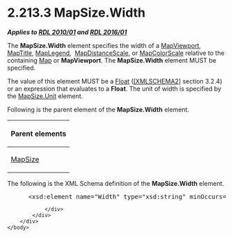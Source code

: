 <html dir="LTR" xmlns:mshelp="http://msdn.microsoft.com/mshelp" xmlns:ddue="http://ddue.schemas.microsoft.com/authoring/2003/5" xmlns:xlink="http://www.w3.org/1999/xlink" xmlns:tool="http://www.microsoft.com/tooltip">
    <head>
        <meta http-equiv="Content-Type" content="text/html; CHARSET=utf-8"></meta>
        <meta name="save" content="history"></meta>
        <title>2.213.3 MapSize.Width</title>
        <xml>
            <mshelp:toctitle title="2.213.3 MapSize.Width"></mshelp:toctitle>
            <mshelp:rltitle title="[MS-RDL]: MapSize.Width"></mshelp:rltitle>
            <mshelp:keyword index="A" term="fa4beab5-92ab-42a5-9fb2-66e6365bd198"></mshelp:keyword>
            <mshelp:attr name="DCSext.ContentType" value="open specification"></mshelp:attr>
            <mshelp:attr name="AssetID" value="fa4beab5-92ab-42a5-9fb2-66e6365bd198"></mshelp:attr>
            <mshelp:attr name="TopicType" value="kbRef"></mshelp:attr>
            <mshelp:attr name="DCSext.Title" value="[MS-RDL]: MapSize.Width" />
        </xml>
    </head>
    <body>
        <div id="header">
            <h1 class="heading">2.213.3 MapSize.Width</h1>
        </div>
        <div id="mainSection">
            <div id="mainBody">
                <div id="allHistory" class="saveHistory"></div>
                <div id="sectionSection0" class="section" name="collapseableSection">
                    

<p><b><i>Applies to </i></b><a href="3428e690-a348-4ec7-8a6a-8efb42d2cdee.md"><b><i>RDL 2010/01</i></b></a><b><i>
and </i></b><a href="52ce3983-2bfc-4e72-9359-42aaf5fe4509.md"><b><i>RDL 2016/01</i></b></a></p>

<p>The <b>MapSize.Width</b> element specifies the width of a <a href="55679f1a-a5b6-4b08-b284-ff6e27deedb4.md">MapViewport</a>, <a href="9b8a7ec3-44b5-46d8-bdca-cb99308fa1f9.md">MapTitle</a>, <a href="71c7ce11-4e8a-433b-975a-731e089ea04f.md">MapLegend</a>,  <a href="04ab14be-9206-4c63-bc93-d68bb48ed02c.md">MapDistanceScale</a>, or <a href="fc14b477-a2d2-4048-843d-6a19beeb30bf.md">MapColorScale</a> relative to
the containing <a href="fd166dd8-6772-4507-b3f6-50a2b7cfd6ac.md">Map</a> or <b>MapViewport</b>.
The <b>MapSize.Width</b> element MUST be specified. </p>

<p>The value of this element MUST be a <a href="c7d0946f-992e-4abc-a304-09b53e030692.md">Float</a> (<a href="https://go.microsoft.com/fwlink/?LinkId=90610">[XMLSCHEMA2]</a> section
3.2.4) or an expression that evaluates to a <b>Float</b>. The unit of width is
specified by the <a href="daf6e87d-8072-4b57-b8d3-532e8fcfd80b.md">MapSize.Unit</a>
element.</p>

<p>Following is the parent element of the <b>MapSize.Width</b>
element.</p>

<table>
 <thead>
  <tr>
   <th>
   <p>Parent elements</p>
   </th>
  </tr>
 </thead>
 <tr>
  <td>
  <p><a href="d34e1a7e-ada4-4989-9c0f-fbb69c9347ec.md">MapSize</a></p>
  </td>
 </tr>
</table>

<p>The following is the XML Schema definition of the <b>MapSize.Width</b>
element.</p>

<dl>
<dd>
<div><pre> &lt;xsd:element name=&quot;Width&quot; type=&quot;xsd:string&quot; minOccurs=&quot;1&quot; /&gt;
</pre></div>
</dd></dl>


                </div>
            </div>
        </div>
    </body>
</html>